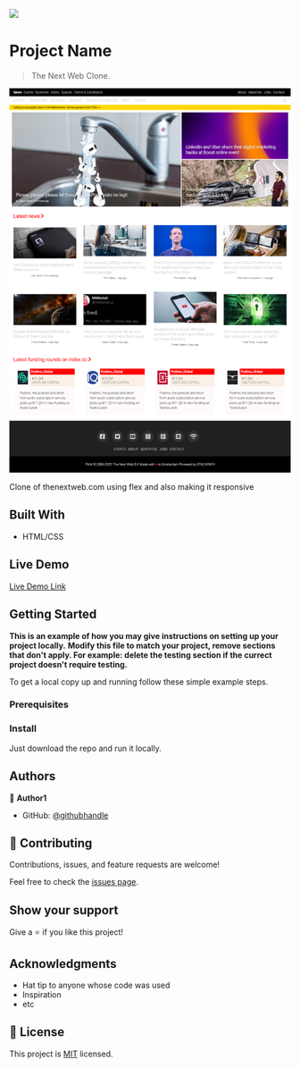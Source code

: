 ![](https://img.shields.io/badge/myapp-blueviolet)

# Project Name

> The Next Web Clone.

![screenshot](./app_screenshot.png)

Clone of thenextweb.com using flex and also making it responsive

## Built With

- HTML/CSS

## Live Demo

[Live Demo Link](https://agitated-tesla-1b2a75.netlify.app/)

## Getting Started

**This is an example of how you may give instructions on setting up your project locally.**
**Modify this file to match your project, remove sections that don't apply. For example: delete the testing section if the currect project doesn't require testing.**

To get a local copy up and running follow these simple example steps.

### Prerequisites

### Install

Just download the repo and run it locally.

## Authors

👤 **Author1**

- GitHub: [@githubhandle](https://github.com/MarkoNS1990)

## 🤝 Contributing

Contributions, issues, and feature requests are welcome!

Feel free to check the [issues page](issues/).

## Show your support

Give a ⭐️ if you like this project!

## Acknowledgments

- Hat tip to anyone whose code was used
- Inspiration
- etc

## 📝 License

This project is [MIT](lic.url) licensed.
